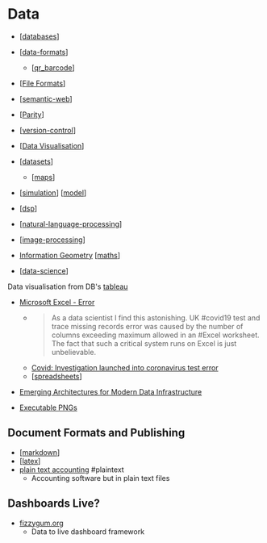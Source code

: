 Data
====

* [[databases]]
* [[data-formats]]
    * [[qr_barcode]]
* [[File Formats]]
* [[semantic-web]]

* [[Parity]]
* [[version-control]]

* [[Data Visualisation]]
* [[datasets]]
    * [[maps]]
* [[simulation]] [[model]]
* [[dsp]]

* [[natural-language-processing]]
* [[image-processing]]

* [Information Geometry](https://math.ucr.edu/home/baez/information/) [[maths]]

* [[data-science]]

Data visualisation from DB's
[tableau](https://www.tableau.com/)


* [Microsoft Excel - Error](https://twitter.com/MurrayData/status/1313063890503241730)
    * > As a data scientist I find this astonishing. UK #covid19 test and trace missing records error was caused by the number of columns exceeding maximum allowed in an #Excel worksheet. The fact that such a critical system runs on Excel is just unbelievable.
    * [Covid: Investigation launched into coronavirus test error](https://www.bbc.co.uk/news/uk-54422505)
    * [[spreadsheets]]

* [Emerging Architectures for Modern Data Infrastructure](https://a16z.com/2020/10/15/the-emerging-architectures-for-modern-data-infrastructure/)

* [Executable PNGs](https://djharper.dev/post/2020/12/26/executable-pngs/)

Document Formats and Publishing
-------------------------------
* [[markdown]]
* [[latex]]
* [plain text accounting](https://plaintextaccounting.org/) #plaintext
    * Accounting software but in plain text files

Dashboards Live?
----------------

* [fizzygum.org](http://fizzygum.org/)
    * Data to live dashboard framework

[//begin]: # "Autogenerated link references for markdown compatibility"
[databases]: databases.md "Databases"
[data-formats]: data-formats.md "Data Formats"
[qr_barcode]: qr_barcode.md "QR Codes and Barcodes"
[File Formats]: file-formats.md "File Formats"
[semantic-web]: semantic-web.md "Semantic Web"
[Parity]: parity.md "Parity"
[version-control]: version-control.md "Version Control"
[Data Visualisation]: data-visualisation.md "Data Visualisation"
[datasets]: datasets.md "Unsorted"
[maps]: maps.md "Maps"
[simulation]: simulation.md "Simulation"
[model]: model.md "Model"
[dsp]: dsp.md "Digital Signal Processing"
[natural-language-processing]: natural-language-processing.md "Natural Language Processing"
[image-processing]: image-processing.md "Image Processing"
[maths]: maths.md "Maths"
[data-science]: data-science.md "Data Science"
[spreadsheets]: spreadsheets.md "Spreadsheets"
[markdown]: markdown.md "MarkDown"
[latex]: latex.md "latex"
[//end]: # "Autogenerated link references"